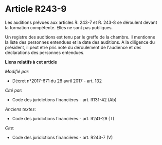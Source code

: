 # Article R243-9

Les auditions prévues aux articles R. 243-7 et R. 243-8 se déroulent devant la formation compétente. Elles ne sont pas
publiques.

Un registre des auditions est tenu par le greffe de la chambre. Il mentionne la liste des personnes entendues et la date des
auditions. A la diligence du président, il peut être pris note du déroulement de l'audience et des déclarations des personnes
entendues.

**Liens relatifs à cet article**

_Modifié par_:

  - Décret n°2017-671 du 28 avril 2017 - art. 132

_Cité par_:

  - Code des juridictions financières - art. R131-42 (Ab)

_Anciens textes_:

  - Code des juridictions financières - art. R241-29 (T)

_Cite_:

  - Code des juridictions financières - art. R243-7 (V)
